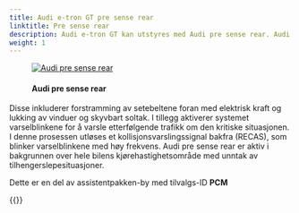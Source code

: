 ```yaml
---
title: Audi e-tron GT pre sense rear
linktitle: Pre sense rear
description: Audi e-tron GT kan utstyres med Audi pre sense rear. Audi pre sense rear bruker radarsensorer i støtfangeren bak for å oppdage en forestående kollisjon bakfra, og den setter i gang forebyggende sikkerhetstiltak.
weight: 1
---
```

<!-- markdownlint-disable MD033 -->
<figure>
    <a href="https://media.electrichasgoneaudi.net/multimedia/models/e-tron/technology/drivingassistance/presenserear/audipresenserear.jpg">
        <img src="https://media.electrichasgoneaudi.net/multimedia/models/e-tron/technology/drivingassistance/presenserear/audipresenserears.jpg"
        class="img-fluid" alt="Audi pre sense rear" title="Audi pre sense rear">
    </a>
    <figcaption><h4>Audi pre sense rear</h4></figcaption>
</figure>


Disse inkluderer forstramming av setebeltene foran med elektrisk kraft og lukking av vinduer og skyvbart soltak. I tillegg aktiverer systemet varselblinkene for å varsle etterfølgende trafikk om den kritiske situasjonen. I denne prosessen utløses et kollisjonsvarslingssignal bakfra (RECAS), som blinker varselblinkene med høy frekvens. Audi pre sense rear er aktiv i bakgrunnen over hele bilens kjørehastighetsområde med unntak av tilhengerslepesituasjoner.

Dette er en del av assistentpakken-by med tilvalgs-ID **PCM**


{{<children description="true" />}}
